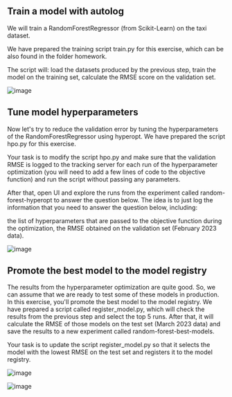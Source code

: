 ## Train a model with autolog
We will train a RandomForestRegressor (from Scikit-Learn) on the taxi dataset.

We have prepared the training script train.py for this exercise, which can be also found in the folder homework.

The script will:
load the datasets produced by the previous step,
train the model on the training set,
calculate the RMSE score on the validation set.


![image](https://github.com/Aryo80/experiment-tracking-mlflow-zoomcamp/assets/55058593/83f29fad-90c5-488e-91a1-1a5ebf68853d)

## Tune model hyperparameters
Now let's try to reduce the validation error by tuning the hyperparameters of the RandomForestRegressor using hyperopt. We have prepared the script hpo.py for this exercise.

Your task is to modify the script hpo.py and make sure that the validation RMSE is logged to the tracking server for each run of the hyperparameter optimization (you will need to add a few lines of code to the objective function) and run the script without passing any parameters.

After that, open UI and explore the runs from the experiment called random-forest-hyperopt to answer the question below.
The idea is to just log the information that you need to answer the question below, including:

the list of hyperparameters that are passed to the objective function during the optimization,
the RMSE obtained on the validation set (February 2023 data).

![image](https://github.com/Aryo80/experiment-tracking-mlflow-zoomcamp/assets/55058593/b0b157e5-476a-494d-9e15-739cbb70fd38)


## Promote the best model to the model registry
The results from the hyperparameter optimization are quite good. So, we can assume that we are ready to test some of these models in production. In this exercise, you'll promote the best model to the model registry. We have prepared a script called register_model.py, which will check the results from the previous step and select the top 5 runs. After that, it will calculate the RMSE of those models on the test set (March 2023 data) and save the results to a new experiment called random-forest-best-models.

Your task is to update the script register_model.py so that it selects the model with the lowest RMSE on the test set and registers it to the model registry.

![image](https://github.com/Aryo80/experiment-tracking-mlflow-zoomcamp/assets/55058593/eb253315-0724-494c-b85c-7ed57b0b316b)




![image](https://github.com/Aryo80/experiment-tracking-mlflow-zoomcamp/assets/55058593/91a0933e-348b-46ea-8357-0f952e006d3c)
